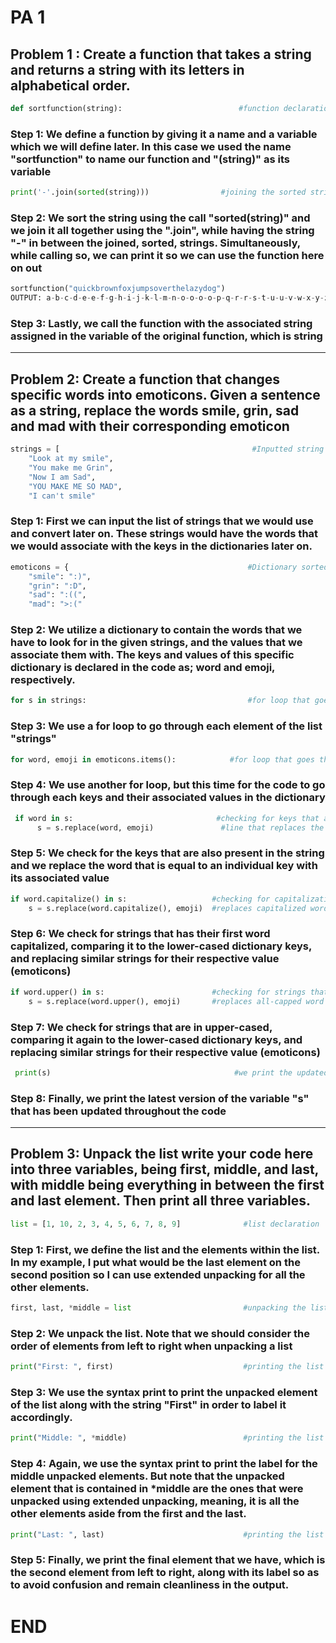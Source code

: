 # PA 1
## Problem 1 : Create a function that takes a string and returns a string with its letters in alphabetical order.

```py
def sortfunction(string):                          #function declaration
```
### Step 1: We define a function by giving it a name and a variable which we will define later. In this case we used the name "sortfunction" to name our function and "(string)" as its variable

```py
print('-'.join(sorted(string)))                #joining the sorted string with "-" in between them
```

### Step 2: We sort the string using the call "sorted(string)" and we join it all together using the ".join", while having the string "-" in between the joined, sorted, strings. Simultaneously, while calling so, we can print it so we can use the function here on out

```py
sortfunction("quickbrownfoxjumpsoverthelazydog")
OUTPUT: a-b-c-d-e-e-f-g-h-i-j-k-l-m-n-o-o-o-o-p-q-r-r-s-t-u-u-v-w-x-y-z
```

### Step 3: Lastly, we call the function with the associated string assigned in the variable of the original function, which is string


---------------------------------------------------------------------------------------------------------------------

## Problem 2: Create a function that changes specific words into emoticons. Given a sentence as a string, replace the words smile, grin, sad and mad with their corresponding emoticon

```py
strings = [                                           #Inputted string data to be compared to the keys in the dictionary below
    "Look at my smile",
    "You make me Grin",
    "Now I am Sad",
    "YOU MAKE ME SO MAD",
    "I can't smile"
```

### Step 1: First we can input the list of strings that we would use and convert later on. These strings would have the words that we would associate with the keys in the dictionaries later on.

```py
emoticons = {                                        #Dictionary sorted as word:emoji respectively
    "smile": ":)",
    "grin": ":D",
    "sad": ":((",
    "mad": ">:("
```

### Step 2: We utilize a dictionary to contain the words that we have to look for in the given strings, and the values that we associate them with. The keys and values of this specific dictionary is declared in the code as; word and emoji, respectively.

```py
for s in strings:                                    #for loop that goes through each element in the list strings
```

### Step 3: We use a for loop to go through each element of the list "strings"

```py
for word, emoji in emoticons.items():            #for loop that goes through the items inside the dictionary
```

### Step 4: We use another for loop, but this time for the code to go through each keys and their associated values in the dictionary

```py
 if word in s:                                #checking for keys that are comparable to the strings
      s = s.replace(word, emoji)               #line that replaces the compared strings and keys into values called emoji
```

### Step 5: We check for the keys that are also present in the string and we replace the word that is equal to an individual key with its associated value

```py
if word.capitalize() in s:                   #checking for capitalization (capital first word "Angry")
    s = s.replace(word.capitalize(), emoji)  #replaces capitalized word
```

### Step 6: We check for strings that has their first word capitalized, comparing it to the lower-cased dictionary keys, and replacing similar strings for their respective value (emoticons)

```py
if word.upper() in s:                        #checking for strings that are in all-caps
    s = s.replace(word.upper(), emoji)       #replaces all-capped word
```

### Step 7: We check for strings that are in upper-cased, comparing it again to the lower-cased dictionary keys, and replacing similar strings for their respective value (emoticons)

```py
 print(s)                                         #we print the updated version of s
```

### Step 8: Finally, we print the latest version of the variable "s" that has been updated throughout the code

--------------------------------------------------------------------------------------------------------------------

## Problem 3: Unpack the list write your code here into three variables, being first, middle, and last, with middle being everything in between the first and last element. Then print all three variables.

```py
list = [1, 10, 2, 3, 4, 5, 6, 7, 8, 9]              #list declaration
```

### Step 1: First, we define the list and the elements within the list. In my example, I put what would be the last element on the second position so I can use extended unpacking for all the other elements.

```py
first, last, *middle = list                         #unpacking the list
```

### Step 2: We unpack the list. Note that we should consider the order of elements from left to right when unpacking a list

```py
print("First: ", first)                             #printing the list with string "First: " then unpacked element of the list using first
```

### Step 3: We use the syntax print to print the unpacked element of the list along with the string "First" in order to label it accordingly.

```py
print("Middle: ", *middle)                          #printing the list with string "Middle: " then the remaining unpacked elements assigned in *middle
```

### Step 4: Again, we use the syntax print to print the label for the middle unpacked elements. But note that the unpacked element that is contained in *middle are the ones that were unpacked using extended unpacking, meaning, it is all the other elements aside from the first and the last.

```py
print("Last: ", last)                               #printing the list with string "Last: " then unpacked element of the list using last
```

### Step 5: Finally, we print the final element that we have, which is the second element from left to right, along with its label so as to avoid confusion and remain cleanliness in the output.

# END
